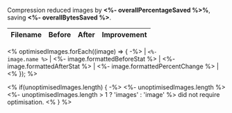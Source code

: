 Compression reduced images by <strong><%- overallPercentageSaved %>%</strong>,
saving <strong><%- overallBytesSaved %></strong>.

| Filename | Before | After | Improvement |
| -------- | ------ | ----- | ----------- |

<% optimisedImages.forEach((image) => { -%> | <code><%- image.name %></code> |
<%- image.formattedBeforeStat %> | <%- image.formattedAfterStat %> | <%-
image.formattedPercentChange %> | <% }); %>

<% if(unoptimisedImages.length) { -%> <%- unoptimisedImages.length %> <%-
unoptimisedImages.length > 1 ? 'images' : 'image' %> did not require
optimisation. <% } %>
